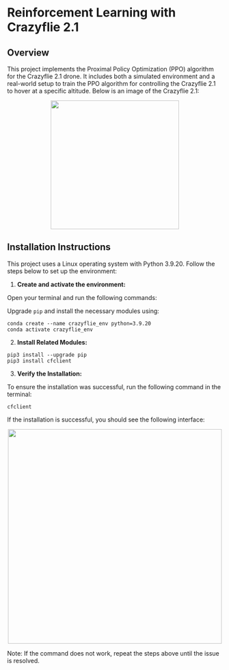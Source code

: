 # Reinforcement Learning with Crazyflie 2.1

## Overview 

This project implements the Proximal Policy Optimization (PPO) algorithm for the Crazyflie 2.1 drone. It includes both a simulated environment and a real-world setup to train the PPO algorithm for controlling the Crazyflie 2.1 to hover at a specific altitude. Below is an image of the Crazyflie 2.1:

<p align="center">
  <img src="https://github.com/user-attachments/assets/e15c1612-ea9d-4a60-ac8f-029d1f8b9d1a" align="center" width="300">
</p>

## Installation Instructions

This project uses a Linux operating system with Python 3.9.20. Follow the steps below to set up the environment:

1. **Create and activate the environment:**

Open your terminal and run the following commands:

Upgrade ```pip``` and install the necessary modules using:

  ```
  conda create --name crazyflie_env python=3.9.20
  conda activate crazyflie_env

  ```

2. **Install Related Modules:**

  ```
  pip3 install --upgrade pip
  pip3 install cfclient
  ```

3. **Verify the Installation:**

  To ensure the installation was successful, run the following command in the terminal:
  
  ```
  cfclient
  ```

  If the installation is successful, you should see the following interface:
  
  <p align="center">
    <img src="https://github.com/user-attachments/assets/9d2658ad-227c-4f8a-993d-25e5ca59db67" align="center" width="500">
  </p>

  Note: If the command does not work, repeat the steps above until the issue is resolved.

  
